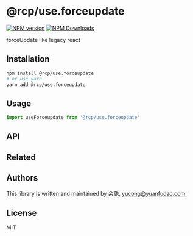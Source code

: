 # @rcp/use.forceupdate

[![NPM version](https://img.shields.io/npm/v/@rcp/use.forceupdate.svg?style=flat-square)](https://www.npmjs.com/package/@rcp/use.forceupdate)
[![NPM Downloads](https://img.shields.io/npm/dm/@rcp/use.forceupdate.svg?style=flat-square&maxAge=43200)](https://www.npmjs.com/package/@rcp/use.forceupdate)

forceUpdate like legacy react

## Installation

```bash
npm install @rcp/use.forceupdate
# or use yarn
yarn add @rcp/use.forceupdate
```

## Usage

```javascript
import useForceupdate from '@rcp/use.forceupdate'
```

## API

## Related

## Authors

This library is written and maintained by 余聪, <a href="mailto:yucong@yuanfudao.com">yucong@yuanfudao.com</a>.

## License

MIT
